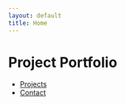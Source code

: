 ```yaml
---
layout: default
title: Home
---
```


# Project Portfolio

- [Projects](_pages/projects)
- [Contact](_pages/contact.md)